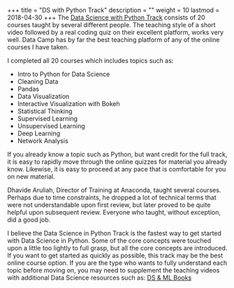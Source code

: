+++
title = "DS with Python Track"
description = ""
weight = 10
lastmod = 2018-04-30
+++
The [Data Science with Python Track](https://www.datacamp.com/tracks/data-scientist-with-python) consists of 20 courses taught by several different people.  The teaching style of a short video followed by a real coding quiz on their excellent platform, works very well.  Data Camp has by far the best teaching platform of any of the online courses I have taken.

I completed all 20 courses which includes topics such as:

* Intro to Python for Data Science
* Cleaning Data
* Pandas
* Data Visualization
* Interactive Visualization with Bokeh
* Statistical Thinking
* Supervised Learning
* Unsupervised Learning
* Deep Learning
* Network Analysis

If you already know a topic such as Python, but want credit for the full track, it is easy to rapidly move through the online quizzes for material you already know.  Likewise, it is easy to proceed at any pace that is comfortable for you on new material.

Dhavide Aruliah, Director of Training at Anaconda, taught several courses.  Perhaps due to time constraints, he dropped a lot of technical terms that were not understandable upon first review, but later proved to be quite helpful upon subsequent review.  Everyone who taught, without exception, did a good job.

I believe the Data Science in Python Track is the fastest way to get started with Data Science in Python.  Some of the core concepts were touched upon a little too lightly to full grasp, but all the core concepts are introduced.  If you want to get started as quickly as possible, this track may be the best online course option.  If you are the type who wants to fully understand each topic before moving on, you may need to supplement the teaching videos with additional Data Science resources such as: [DS & ML Books](/books/applied_ds_ml/)